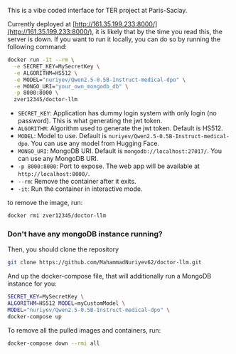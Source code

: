 This is a vibe coded interface for TER project at Paris-Saclay.

Currently deployed at [http://161.35.199.233:8000/](http://161.35.199.233:8000/), it is likely that by the time you read this, the server is down. If you want to run it locally, you can do so by running the following command:

```bash
docker run -it --rm \
  -e SECRET_KEY=MySecretKey \
  -e ALGORITHM=HS512 \
  -e MODEL="nuriyev/Qwen2.5-0.5B-Instruct-medical-dpo" \
  -e MONGO_URI="your_own_mongodb_db" \
  -p 8000:8000 \
  zver12345/doctor-llm
```

- `SECRET_KEY`: Application has dummy login system with only login (no password). This is what generating the jwt token.
- `ALGORITHM`: Algorithm used to generate the jwt token. Default is HS512.
- `MODEL`: Model to use. Default is `nuriyev/Qwen2.5-0.5B-Instruct-medical-dpo`. You can use any model from Hugging Face.
- `MONGO_URI`: MongoDB URI. Default is `mongodb://localhost:27017/`. You can use any MongoDB URI.
- `-p 8000:8000`: Port to expose. The web app will be available at `http://localhost:8000/`.
- `--rm`: Remove the container after it exits.
- `-it`: Run the container in interactive mode.

to remove the image, run:

```bash
docker rmi zver12345/doctor-llm
```

### Don't have any mongoDB instance running?

Then, you should clone the repository

```bash
git clone https://github.com/MahammadNuriyev62/doctor-llm.git
```

And up the docker-compose file, that will additionally run a MongoDB instance for you:

```bash
SECRET_KEY=MySecretKey \
ALGORITHM=HS512 MODEL=myCustomModel \
MODEL="nuriyev/Qwen2.5-0.5B-Instruct-medical-dpo" \
docker-compose up
```

To remove all the pulled images and containers, run:

```bash
docker-compose down --rmi all
```
